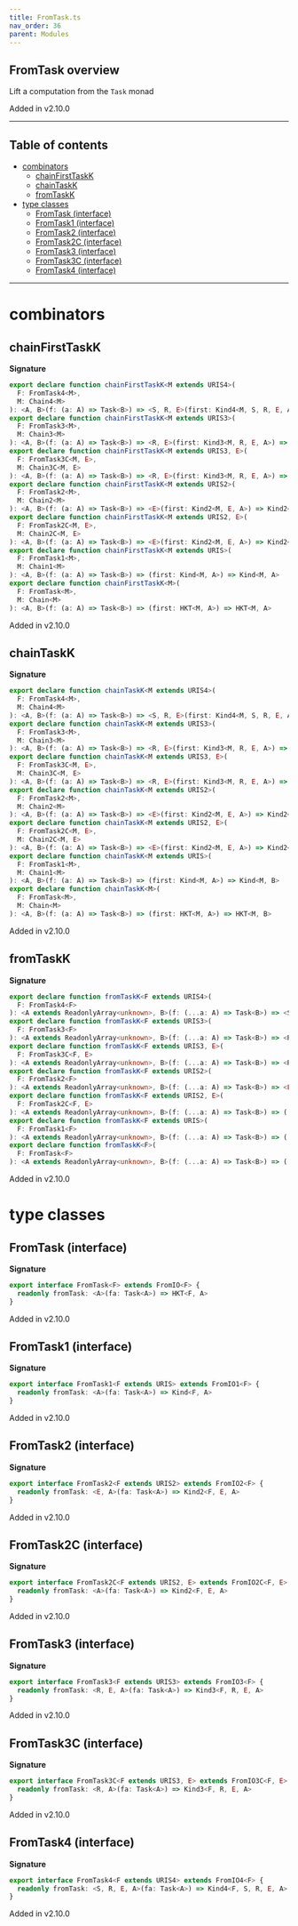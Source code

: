 ```yaml
---
title: FromTask.ts
nav_order: 36
parent: Modules
---
```


## FromTask overview

Lift a computation from the `Task` monad

Added in v2.10.0

---

<h2 class="text-delta">Table of contents</h2>

- [combinators](#combinators)
  - [chainFirstTaskK](#chainfirsttaskk)
  - [chainTaskK](#chaintaskk)
  - [fromTaskK](#fromtaskk)
- [type classes](#type-classes)
  - [FromTask (interface)](#fromtask-interface)
  - [FromTask1 (interface)](#fromtask1-interface)
  - [FromTask2 (interface)](#fromtask2-interface)
  - [FromTask2C (interface)](#fromtask2c-interface)
  - [FromTask3 (interface)](#fromtask3-interface)
  - [FromTask3C (interface)](#fromtask3c-interface)
  - [FromTask4 (interface)](#fromtask4-interface)

---

# combinators

## chainFirstTaskK

**Signature**

```ts
export declare function chainFirstTaskK<M extends URIS4>(
  F: FromTask4<M>,
  M: Chain4<M>
): <A, B>(f: (a: A) => Task<B>) => <S, R, E>(first: Kind4<M, S, R, E, A>) => Kind4<M, S, R, E, A>
export declare function chainFirstTaskK<M extends URIS3>(
  F: FromTask3<M>,
  M: Chain3<M>
): <A, B>(f: (a: A) => Task<B>) => <R, E>(first: Kind3<M, R, E, A>) => Kind3<M, R, E, A>
export declare function chainFirstTaskK<M extends URIS3, E>(
  F: FromTask3C<M, E>,
  M: Chain3C<M, E>
): <A, B>(f: (a: A) => Task<B>) => <R, E>(first: Kind3<M, R, E, A>) => Kind3<M, R, E, A>
export declare function chainFirstTaskK<M extends URIS2>(
  F: FromTask2<M>,
  M: Chain2<M>
): <A, B>(f: (a: A) => Task<B>) => <E>(first: Kind2<M, E, A>) => Kind2<M, E, A>
export declare function chainFirstTaskK<M extends URIS2, E>(
  F: FromTask2C<M, E>,
  M: Chain2C<M, E>
): <A, B>(f: (a: A) => Task<B>) => <E>(first: Kind2<M, E, A>) => Kind2<M, E, A>
export declare function chainFirstTaskK<M extends URIS>(
  F: FromTask1<M>,
  M: Chain1<M>
): <A, B>(f: (a: A) => Task<B>) => (first: Kind<M, A>) => Kind<M, A>
export declare function chainFirstTaskK<M>(
  F: FromTask<M>,
  M: Chain<M>
): <A, B>(f: (a: A) => Task<B>) => (first: HKT<M, A>) => HKT<M, A>
```

Added in v2.10.0

## chainTaskK

**Signature**

```ts
export declare function chainTaskK<M extends URIS4>(
  F: FromTask4<M>,
  M: Chain4<M>
): <A, B>(f: (a: A) => Task<B>) => <S, R, E>(first: Kind4<M, S, R, E, A>) => Kind4<M, S, R, E, B>
export declare function chainTaskK<M extends URIS3>(
  F: FromTask3<M>,
  M: Chain3<M>
): <A, B>(f: (a: A) => Task<B>) => <R, E>(first: Kind3<M, R, E, A>) => Kind3<M, R, E, B>
export declare function chainTaskK<M extends URIS3, E>(
  F: FromTask3C<M, E>,
  M: Chain3C<M, E>
): <A, B>(f: (a: A) => Task<B>) => <R, E>(first: Kind3<M, R, E, A>) => Kind3<M, R, E, B>
export declare function chainTaskK<M extends URIS2>(
  F: FromTask2<M>,
  M: Chain2<M>
): <A, B>(f: (a: A) => Task<B>) => <E>(first: Kind2<M, E, A>) => Kind2<M, E, B>
export declare function chainTaskK<M extends URIS2, E>(
  F: FromTask2C<M, E>,
  M: Chain2C<M, E>
): <A, B>(f: (a: A) => Task<B>) => <E>(first: Kind2<M, E, A>) => Kind2<M, E, B>
export declare function chainTaskK<M extends URIS>(
  F: FromTask1<M>,
  M: Chain1<M>
): <A, B>(f: (a: A) => Task<B>) => (first: Kind<M, A>) => Kind<M, B>
export declare function chainTaskK<M>(
  F: FromTask<M>,
  M: Chain<M>
): <A, B>(f: (a: A) => Task<B>) => (first: HKT<M, A>) => HKT<M, B>
```

Added in v2.10.0

## fromTaskK

**Signature**

```ts
export declare function fromTaskK<F extends URIS4>(
  F: FromTask4<F>
): <A extends ReadonlyArray<unknown>, B>(f: (...a: A) => Task<B>) => <S, R, E>(...a: A) => Kind4<F, S, R, E, B>
export declare function fromTaskK<F extends URIS3>(
  F: FromTask3<F>
): <A extends ReadonlyArray<unknown>, B>(f: (...a: A) => Task<B>) => <R, E>(...a: A) => Kind3<F, R, E, B>
export declare function fromTaskK<F extends URIS3, E>(
  F: FromTask3C<F, E>
): <A extends ReadonlyArray<unknown>, B>(f: (...a: A) => Task<B>) => <R>(...a: A) => Kind3<F, R, E, B>
export declare function fromTaskK<F extends URIS2>(
  F: FromTask2<F>
): <A extends ReadonlyArray<unknown>, B>(f: (...a: A) => Task<B>) => <E>(...a: A) => Kind2<F, E, B>
export declare function fromTaskK<F extends URIS2, E>(
  F: FromTask2C<F, E>
): <A extends ReadonlyArray<unknown>, B>(f: (...a: A) => Task<B>) => (...a: A) => Kind2<F, E, B>
export declare function fromTaskK<F extends URIS>(
  F: FromTask1<F>
): <A extends ReadonlyArray<unknown>, B>(f: (...a: A) => Task<B>) => (...a: A) => Kind<F, B>
export declare function fromTaskK<F>(
  F: FromTask<F>
): <A extends ReadonlyArray<unknown>, B>(f: (...a: A) => Task<B>) => (...a: A) => HKT<F, B>
```

Added in v2.10.0

# type classes

## FromTask (interface)

**Signature**

```ts
export interface FromTask<F> extends FromIO<F> {
  readonly fromTask: <A>(fa: Task<A>) => HKT<F, A>
}
```

Added in v2.10.0

## FromTask1 (interface)

**Signature**

```ts
export interface FromTask1<F extends URIS> extends FromIO1<F> {
  readonly fromTask: <A>(fa: Task<A>) => Kind<F, A>
}
```

Added in v2.10.0

## FromTask2 (interface)

**Signature**

```ts
export interface FromTask2<F extends URIS2> extends FromIO2<F> {
  readonly fromTask: <E, A>(fa: Task<A>) => Kind2<F, E, A>
}
```

Added in v2.10.0

## FromTask2C (interface)

**Signature**

```ts
export interface FromTask2C<F extends URIS2, E> extends FromIO2C<F, E> {
  readonly fromTask: <A>(fa: Task<A>) => Kind2<F, E, A>
}
```

Added in v2.10.0

## FromTask3 (interface)

**Signature**

```ts
export interface FromTask3<F extends URIS3> extends FromIO3<F> {
  readonly fromTask: <R, E, A>(fa: Task<A>) => Kind3<F, R, E, A>
}
```

Added in v2.10.0

## FromTask3C (interface)

**Signature**

```ts
export interface FromTask3C<F extends URIS3, E> extends FromIO3C<F, E> {
  readonly fromTask: <R, A>(fa: Task<A>) => Kind3<F, R, E, A>
}
```

Added in v2.10.0

## FromTask4 (interface)

**Signature**

```ts
export interface FromTask4<F extends URIS4> extends FromIO4<F> {
  readonly fromTask: <S, R, E, A>(fa: Task<A>) => Kind4<F, S, R, E, A>
}
```

Added in v2.10.0
